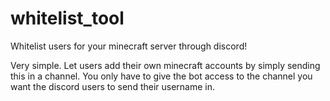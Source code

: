 # whitelist_tool
Whitelist users for your minecraft server through discord!

Very simple. Let users add their own minecraft accounts by simply sending this in a channel.  You only have to give the bot access to the channel you want the discord users to send their username in.

